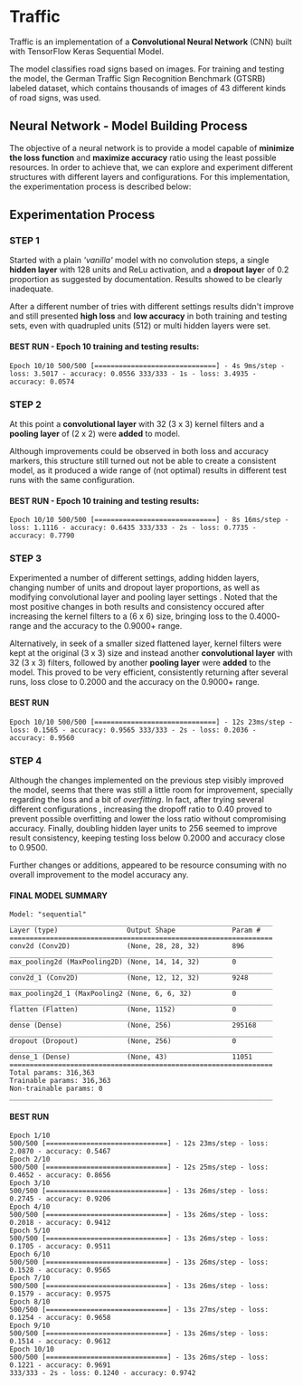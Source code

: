 # Traffic
Traffic is an implementation of a **Convolutional Neural Network** (CNN) built with TensorFlow Keras Sequential Model.

The model classifies road signs based on images. For training and testing the model, the German Traffic Sign Recognition Benchmark (GTSRB) labeled dataset, which contains thousands of images of 43 different kinds of road signs, was used.

## Neural Network - Model Building Process
The objective of a neural network is to provide a model capable of **minimize the loss function** and **maximize accuracy** ratio using the least possible resources. In order to achieve that, we can explore and experiment different structures with different layers and configurations. For this implementation, the experimentation process is described below:

## Experimentation Process 
### STEP 1
Started with a plain *'vanilla'* model with no convolution steps, a single **hidden layer** with 128 units and ReLu activation, and a **dropout laye**r of 0.2 proportion as suggested by documentation. Results showed to be clearly inadequate.

After a different number of tries with different settings results didn't improve and still presented **high loss** and **low accuracy** in both training and testing sets, even with quadrupled units (512) or multi hidden layers were set.

#### BEST RUN - Epoch 10 training and testing results: 

`Epoch 10/10
500/500 [==============================] - 4s 9ms/step - loss: 3.5017 - accuracy: 0.0556
333/333 - 1s - loss: 3.4935 - accuracy: 0.0574`


### STEP 2
At this point a **convolutional layer** with 32 (3 x 3) kernel filters and a **pooling layer** of (2 x 2) were **added** to model. 

Although improvements could be observed in both loss and accuracy markers, this structure still turned out not be able to create a consistent model, as it produced a wide range of (not optimal) results in different test runs with the same configuration.

#### BEST RUN - Epoch 10 training and testing results:
`Epoch 10/10
500/500 [==============================] - 8s 16ms/step - loss: 1.1116 - accuracy: 0.6435
333/333 - 2s - loss: 0.7735 - accuracy: 0.7790`

### STEP 3
Experimented a number of different settings, adding hidden layers, changing number of units and dropout layer proportions, as well as modifying convolutional layer and pooling layer settings . Noted that the most positive changes in both results and consistency occured after increasing the kernel filters to a (6 x 6) size, bringing loss to the 0.4000- range and the accuracy to the 0.9000+ range.

Alternatively, in seek of a smaller sized flattened layer, kernel filters were kept at the original (3 x 3) size and instead another **convolutional layer** with 32 (3 x 3) filters, followed by another **pooling layer** were **added** to the model. This proved to be very efficient, consistently returning after several runs, loss close to 0.2000 and the accuracy on the 0.9000+ range.

#### BEST RUN
`Epoch 10/10
500/500 [==============================] - 12s 23ms/step - loss: 0.1565 - accuracy: 0.9565
333/333 - 2s - loss: 0.2036 - accuracy: 0.9560`

### STEP 4
Although the changes implemented on the previous step visibly improved the model, seems that there was still a little room for improvement, specially regarding the loss and a bit of *overfitting*. In fact, after trying several different configurations , increasing the dropoff ratio to 0.40 proved to prevent possible overfitting and lower the loss ratio without compromising accuracy. Finally, doubling hidden layer units to 256 seemed to improve result consistency, keeping testing loss below 0.2000 and accuracy close to 0.9500.

Further changes or additions, appeared to be resource consuming with no overall improvement to the model accuracy any.


#### FINAL MODEL SUMMARY
```
Model: "sequential"
_________________________________________________________________
Layer (type)                 Output Shape              Param #   
=================================================================
conv2d (Conv2D)              (None, 28, 28, 32)        896       
_________________________________________________________________
max_pooling2d (MaxPooling2D) (None, 14, 14, 32)        0         
_________________________________________________________________
conv2d_1 (Conv2D)            (None, 12, 12, 32)        9248      
_________________________________________________________________
max_pooling2d_1 (MaxPooling2 (None, 6, 6, 32)          0         
_________________________________________________________________
flatten (Flatten)            (None, 1152)              0         
_________________________________________________________________
dense (Dense)                (None, 256)               295168    
_________________________________________________________________
dropout (Dropout)            (None, 256)               0         
_________________________________________________________________
dense_1 (Dense)              (None, 43)                11051     
=================================================================
Total params: 316,363
Trainable params: 316,363
Non-trainable params: 0
_________________________________________________________________
```

#### BEST RUN

```
Epoch 1/10
500/500 [==============================] - 12s 23ms/step - loss: 2.0870 - accuracy: 0.5467
Epoch 2/10
500/500 [==============================] - 12s 25ms/step - loss: 0.4652 - accuracy: 0.8656
Epoch 3/10
500/500 [==============================] - 13s 26ms/step - loss: 0.2745 - accuracy: 0.9206
Epoch 4/10
500/500 [==============================] - 13s 26ms/step - loss: 0.2018 - accuracy: 0.9412
Epoch 5/10
500/500 [==============================] - 13s 26ms/step - loss: 0.1705 - accuracy: 0.9511
Epoch 6/10
500/500 [==============================] - 13s 26ms/step - loss: 0.1528 - accuracy: 0.9565
Epoch 7/10
500/500 [==============================] - 13s 26ms/step - loss: 0.1579 - accuracy: 0.9575
Epoch 8/10
500/500 [==============================] - 13s 27ms/step - loss: 0.1254 - accuracy: 0.9658
Epoch 9/10
500/500 [==============================] - 13s 26ms/step - loss: 0.1514 - accuracy: 0.9612
Epoch 10/10
500/500 [==============================] - 13s 26ms/step - loss: 0.1221 - accuracy: 0.9691
333/333 - 2s - loss: 0.1240 - accuracy: 0.9742
```
